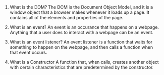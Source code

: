 1. What is the DOM?
    The DOM is the Document Object Model, and it is a window object that a browser makes whenever it loads up a page. It contains all of the elements and properties of the page.

2. What is an event?
    An event is an occurance that happens on a webpage. Anything that a user does to interact with a webpage can be an event.

3. What is an event listener?
    An event listener is a function that waits for something to happen on the webpage, and then calls a function when that event occurs. 

4. What is a Constructor
    A function that, when calls, creates another object with certain characteristics that are predetermined by the constructor. 